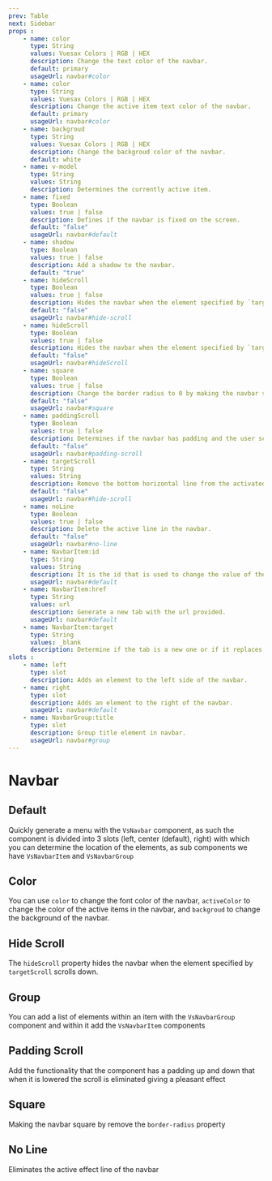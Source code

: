 ```yaml
---
prev: Table
next: Sidebar
props : 
    - name: color
      type: String
      values: Vuesax Colors | RGB | HEX
      description: Change the text color of the navbar.
      default: primary
      usageUrl: navbar#color
    - name: color
      type: String
      values: Vuesax Colors | RGB | HEX
      description: Change the active item text color of the navbar.
      default: primary
      usageUrl: navbar#color
    - name: backgroud
      type: String
      values: Vuesax Colors | RGB | HEX
      description: Change the backgroud color of the navbar.
      default: white
    - name: v-model
      type: String
      values: String
      description: Determines the currently active item.
    - name: fixed
      type: Boolean
      values: true | false
      description: Defines if the navbar is fixed on the screen.
      default: "false"
      usageUrl: navbar#default
    - name: shadow
      type: Boolean
      values: true | false
      description: Add a shadow to the navbar.	
      default: "true"
    - name: hideScroll
      type: Boolean
      values: true | false
      description: Hides the navbar when the element specified by `targetScroll` scrolls down.
      default: "false"
      usageUrl: navbar#hide-scroll
    - name: hideScroll
      type: Boolean
      values: true | false
      description: Hides the navbar when the element specified by `targetScroll` scrolls down.
      default: "false"
      usageUrl: navbar#hideScroll
    - name: square
      type: Boolean
      values: true | false
      description: Change the border radius to 0 by making the navbar square.	
      default: "false"
      usageUrl: navbar#square
    - name: paddingScroll
      type: Boolean
      values: true | false
      description: Determines if the navbar has padding and the user scrolling is removed making an effect.
      default: "false"
      usageUrl: navbar#padding-scroll
    - name: targetScroll
      type: String
      values: String
      description: Remove the bottom horizontal line from the activated item in the navbar.
      default: "false"
      usageUrl: navbar#hide-scroll
    - name: noLine
      type: Boolean
      values: true | false
      description: Delete the active line in the navbar.	
      default: "false"
      usageUrl: navbar#no-line
    - name: NavbarItem:id
      type: String
      values: String
      description: It is the id that is used to change the value of the v-model of the parent component and thus be able to determine the active state based on user interaction.	
      usageUrl: navbar#default
    - name: NavbarItem:href
      type: String
      values: url
      description: Generate a new tab with the url provided.
      usageUrl: navbar#default
    - name: NavbarItem:target
      type: String
      values: _blank
      description: Determine if the tab is a new one or if it replaces the current one.
slots : 
    - name: left
      type: slot
      description: Adds an element to the left side of the navbar.
    - name: right
      type: slot
      description: Adds an element to the right of the navbar.
      usageUrl: navbar#default
    - name: NavbarGroup:title
      type: slot
      description: Group title element in navbar.
      usageUrl: navbar#group
---
```


# Navbar

<card>

## Default

Quickly generate a menu with the `VsNavbar` component, as such the component is divided into 3 slots (left, center (default), right) with which you can determine the location of the elements, as sub components we have `VsNavbarItem` and `VsNavbarGroup`

</card>

<card subtitle="Color">

## Color

You can use `color` to change the font color of the navbar, `activeColor` to change the color of the active items in the navbar, and `backgroud` to change the background of the navbar.

</card>

<card subtitle="HideScroll">

## Hide Scroll

The `hideScroll` property hides the navbar when the element specified by `targetScroll` scrolls down.

</card>

<card subtitle="Group">

## Group

You can add a list of elements within an item with the `VsNavbarGroup` component and within it add the `VsNavbarItem` components

</card>

<card subtitle="PaddingScroll">

## Padding Scroll

Add the functionality that the component has a padding up and down that when it is lowered the scroll is eliminated giving a pleasant effect

</card>

<card subtitle="Square">

## Square

Making the navbar square by remove the `border-radius` property

</card>

<card subtitle="NoLine">

## No Line

Eliminates the active effect line of the navbar

</card>

<script setup>
import Api from "../../../theme/global-components/template/API.tsx"
</script>

<Api/>
